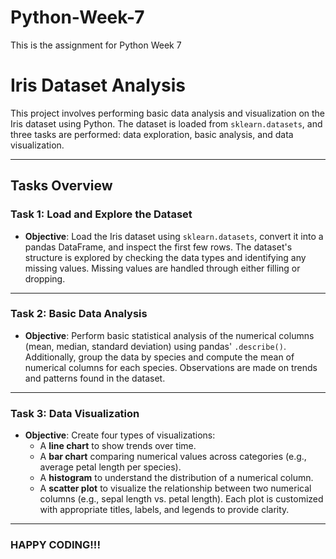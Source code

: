 # Python-Week-7
This is the assignment for Python Week 7

# Iris Dataset Analysis

This project involves performing basic data analysis and visualization on the Iris dataset using Python. The dataset is loaded from `sklearn.datasets`, and three tasks are performed: data exploration, basic analysis, and data visualization.

---

## Tasks Overview

### Task 1: Load and Explore the Dataset
- **Objective**: Load the Iris dataset using `sklearn.datasets`, convert it into a pandas DataFrame, and inspect the first few rows. The dataset's structure is explored by checking the data types and identifying any missing values. Missing values are handled through either filling or dropping.

---

### Task 2: Basic Data Analysis
- **Objective**: Perform basic statistical analysis of the numerical columns (mean, median, standard deviation) using pandas' `.describe()`. Additionally, group the data by species and compute the mean of numerical columns for each species. Observations are made on trends and patterns found in the dataset.

---

### Task 3: Data Visualization
- **Objective**: Create four types of visualizations:
  - A **line chart** to show trends over time.
  - A **bar chart** comparing numerical values across categories (e.g., average petal length per species).
  - A **histogram** to understand the distribution of a numerical column.
  - A **scatter plot** to visualize the relationship between two numerical columns (e.g., sepal length vs. petal length).
  Each plot is customized with appropriate titles, labels, and legends to provide clarity.

---

### HAPPY CODING!!!